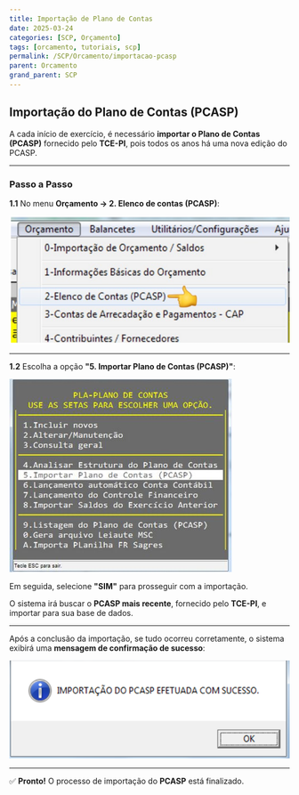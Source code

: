 ```yaml
---
title: Importação de Plano de Contas
date: 2025-03-24
categories: [SCP, Orçamento]
tags: [orcamento, tutoriais, scp]
permalink: /SCP/Orcamento/importacao-pcasp
parent: Orcamento
grand_parent: SCP
---
```


## Importação do Plano de Contas (PCASP)

A cada início de exercício, é necessário **importar o Plano de Contas (PCASP)** fornecido pelo **TCE-PI**, pois todos os anos há uma nova edição do PCASP.

---

### Passo a Passo

**1.1** No menu **Orçamento → 2. Elenco de contas (PCASP)**:

![Menu Elenco de Contas (PCASP)](/assets/img/scp/orcamento/import-pcasp1.png)

---

**1.2** Escolha a opção **"5. Importar Plano de Contas (PCASP)"**:

![Opção Importar PCASP](/assets/img/scp/orcamento/import-pcasp2.jpeg)

Em seguida, selecione **"SIM"** para prosseguir com a importação.

O sistema irá buscar o **PCASP mais recente**, fornecido pelo **TCE-PI**, e importar para sua base de dados.

---

Após a conclusão da importação, se tudo ocorreu corretamente, o sistema exibirá uma **mensagem de confirmação de sucesso**:

![PCASP importado com sucesso](/assets/img/scp/orcamento/import-pcasp3.png)

---

✅ **Pronto!** O processo de importação do **PCASP** está finalizado.
